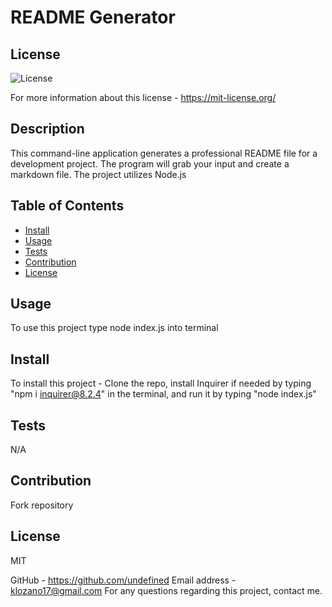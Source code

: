 
  # README Generator

  ## License
  ![License](https://img.shields.io/badge/License-MIT-yellow.svg)
 
  For more information about this license - <https://mit-license.org/>


  ## Description
  This command-line application generates a professional README file for a development project. The program will grab your input and create a markdown file. The project utilizes Node.js

  ## Table of Contents

  - [Install](#install)
  - [Usage](#usage)
  - [Tests](#test)
  - [Contribution](#contribution)
  - [License](#license)

  ## Usage

  To use this project type node index.js into terminal

  ## Install

  To install this project - Clone the repo, install Inquirer if needed by typing "npm i inquirer@8.2.4" in the terminal, and run it by typing "node index.js"

  ## Tests
  N/A

  ## Contribution
  Fork repository

  ## License
  MIT

  GitHub - https://github.com/undefined 
  Email address - klozano17@gmail.com
  For any questions regarding this project, contact me.

